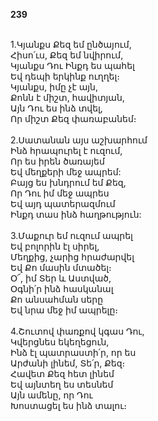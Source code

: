 **239**

\
1.Կյանքս Քեզ եմ ընծայում,\
Հիսո՛ւս, Քեզ եմ նվիրում,\
Կյանքս Դու Ինքդ ես պահել\
Եվ դեպի երկինք ուղղել։\
Կյանքս, իմը չէ այն,\
Քոնն է միշտ, հավիտյան,\
Այն Դու ես ինձ տվել,\
Որ միշտ Քեզ փառաբանեմ։\
\
2.Սատանան այս աշխարհում\
Ինձ հրապուրել է ուզում,\
Որ ես իրեն ծառայեմ\
Եվ մեղքերի մեջ ապրեմ:\
Բայց ես խնդրում եմ Քեզ,\
Որ Դու իմ մեջ ապրես\
Եվ այդ պատերազմում\
Ինքդ տաս ինձ հաղթություն:\
\
3.Մաքուր եմ ուզում ապրել\
Եվ բոլորին էլ սիրել,\
Մեղքից, չարից հրաժարվել\
Եվ Քո մասին մտածել։\
Օ՜, իմ Տեր և Աստված,\
Օգնի՛ր ինձ հասկանալ\
Քո անսահման սերը\
Եվ նրա մեջ իմ ապրելը։\
\
4.Շուտով փառքով կգաս Դու,\
Կվերցնես եկեղեցուն,\
Ինձ էլ պատրաստի՛ր, որ ես\
Արժանի լինեմ, Տե՛ր, Քեզ։\
Հավետ Քեզ հետ լինեմ\
Եվ այնտեղ ես տեսնեմ\
Այն ամենը, որ Դու\
Խոստացել ես ինձ տալու։
